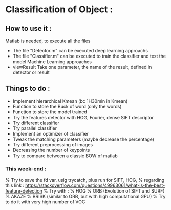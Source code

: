 # Classification of Object :

## How to use it : 
Matlab is needed, to execute all the files
- The file "Detector.m" can be executed deep learning approachs
- The file "Classifier.m" can be executed to train the classifier and test the model Machine Learning approaches
- viewResult Take one parameter, the name of the result, defined in detector or result

## Things to do : 
- Implement hierarchical Kmean (bc 1H30min in Kmean)
- Function to store the Buck of word (only the words)
- Function to store the model trained
- Try the features detector with HOG, Fourier, dense SIFT descriptor
- Try different classifier
- Try parallel classifier
- Implement an optimizer of classifier
- Tweak the matching parameters (maybe decrease the percentage)
- Try different preprocessing of images
- Decreasing the number of keypoints
- Try to compare between a classic BOW of matlab
### This week-end : 
% Try to save the fd var, usig trycatch, plus run for SIFT, HOG, 
    % regarding this link : https://stackoverflow.com/questions/49963061/what-is-the-best-feature-detection
    % Try with : 
    % HOG
    % ORB (Evolution of SIFT and SURF)
    % AKAZE
    % BRISK (similar to ORB, but with high computational GPU)
    % Try to do it with very high number of VOC
